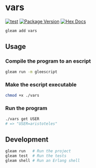 # vars

[![test](https://github.com/aristotelesbr/vars/actions/workflows/test.yml/badge.svg)](https://github.com/aristotelesbr/vars/actions/workflows/test.yml)
[![Package Version](https://img.shields.io/hexpm/v/vars)](https://hex.pm/packages/vars)
[![Hex Docs](https://img.shields.io/badge/hex-docs-ffaff3)](https://hexdocs.pm/vars/)

```sh
gleam add vars
```
## Usage

### Compile the program to an escript

```sh
gleam run -m gleescript
```

### Make the escript executable

```sh
chmod +x ./vars
```

### Run the program

```sh
./vars get USER
# => "USER=aristoteles"
```

## Development

```sh
gleam run   # Run the project
gleam test  # Run the tests
gleam shell # Run an Erlang shell
```
